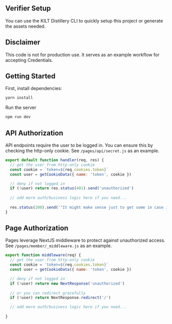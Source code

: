 ## Verifier Setup

You can use the KILT Distillery CLI to quickly setup this project or generate the assets needed.

## Disclaimer
This code is not for production use. It serves as an example workflow for accepting Credentials. 

## Getting Started

First, install dependencies:

```bash
yarn install
```

Run the server

```bash
npm run dev
```

## API Authorization

API endpoints require the user to be logged in. You can ensure this by checking the http-only cookie. See `/pages/api/secret.js` as an example. 

``` javascript
export default function handler(req, res) {
  // get the user from http-only cookie
  const cookie = `token=${req.cookies.token}`
  const user = getCookieData({ name: 'token', cookie })

  // deny if not logged in
  if (!user) return res.status(401).send('unauthorized')
  
  // add more auth/business logic here if you need...
 
  res.status(200).send('"It might make sense just to get some in case it catches on." — Satoshi Nakamoto')
}
```

## Page Authorization

Pages leverage NextJS middleware to protect against unauthorized access. See `/pages/member/_middleware.js` as an example.

``` javascript
export function middleware(req) {
  // get the user from http-only cookie
  const cookie = `token=${req.cookies.token}`
  const user = getCookieData({ name: 'token', cookie })

  // deny if not logged in
  if (!user) return new NextResponse('unauthorized')
    
  // or you can redirect gracefully
  if (!user) return NextResponse.redirect('/')

  // add more auth/business logic here if you need...
    
}
```